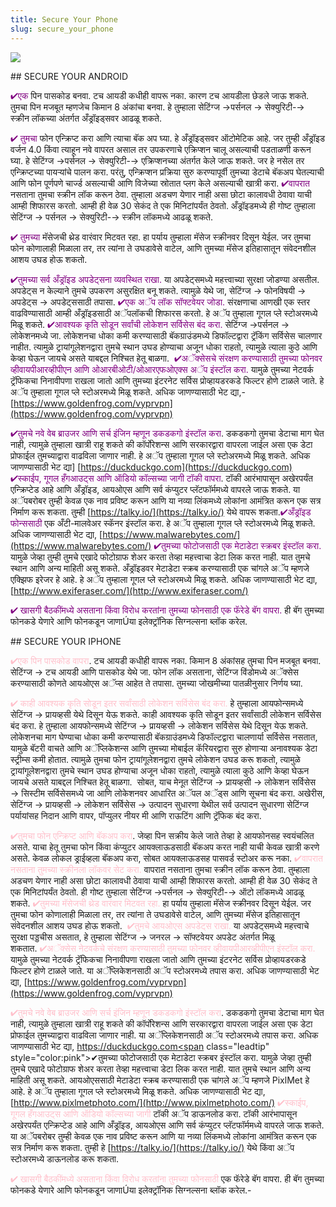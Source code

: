 ```yaml
---
title: Secure Your Phone
slug: secure_your_phone
---
```


![](/images/coverchap_3.jpg)


<div class="SECPHONE_H2" markdown="1">## SECURE YOUR ANDROID</div>




<span class="leadtip" style="color:purple">✔एक</span> पिन पासकोड बनवा. टच आयडी कधीही वापरू नका. कारण टच आयडीला छेडले जाऊ शकते. तुमचा पिन मजबूत म्हणजेच किमान 8 अंकांचा बनवा. हे तुम्हाला सेटिंग्ज →पर्सनल → सेक्युरिटी-→ स्क्रीन लॉकच्या अंतर्गत अँड्रॉइड्सवर आढळू शकते.  

<span class="leadtip" style="color:purple">✔ तुमचा</span> फोन एन्क्रिप्ट करा आणि त्याचा बॅक अप घ्या. हे अँड्रॉइड्सवर ऑटोमेटिक आहे. जर तुम्ही अँड्रॉइड वर्जन 4.0 किंवा त्याहून नवे वापरत असाल तर उपकरणाचे एक्रिप्शन चालू असल्याची पडताळणी करून घ्या. हे  सेटिंग्ज →पर्सनल → सेक्युरिटी-→ एक्रिप्शनच्या अंतर्गत केले जाऊ शकते. जर हे नसेल तर एन्क्रिप्टच्या पायऱ्यांचे पालन करा. परंतु, एन्क्रिप्शन प्रक्रिया सुरु करण्यापूर्वी तुमच्या डेटाचे बॅकअप घेतल्याची आणि फोन पूर्णपणे चार्ज्ड असल्याची आणि विजेच्या स्रोतात प्लग केले असल्याची खात्री करा.    <span class="leadtip" style="color:purple">✔वापरात</span> नसताना तुमचा स्क्रीन लॉक करून ठेवा. तुम्हाला अडचण येणार नाही असा छोटा कालावधी ठेवावा याची आम्ही शिफारस करतो. आम्ही ही वेळ 30 सेकंद ते एक मिनिटांपर्यंत ठेवतो. अँड्रॉइडमध्ये ही गोष्ट तुम्हाला सेटिंग्ज → पर्सनल → सेक्युरिटी-→ स्क्रीन लॉकमध्ये आढळू शकते. 

<span class="leadtip" style="color:purple">✔ तुमच्या</span> मॅसेजची थ्रेड वारंवार मिटवत रहा. हा पर्याय तुम्हाला मॅसेज स्क्रीनवर दिसून येईल. जर तुमचा फोन कोणालाही मिळाला तर, तर त्यांना ते उघडावेसे वाटेल, आणि तुमच्या मॅसेज इतिहासातून संवेदनशील आशय उघड होऊ शकतो.


<span class="leadtip" style="color:purple">✔तुमच्या सर्व अँड्रॉइड अपडेट्सना व्यवस्थित राखा.</span> या अपडेट्समध्ये महत्त्वाच्या सुरक्षा जोडण्या असतील. अपडेट्स न केल्याने तुमचे उपकरण असुरक्षित बनू शकते. त्यामुळे येथे जा, सेटिंग्ज → फोनविषयी → अपडेट्स → अपडेट्ससाठी तपासा. <span class="leadtip" style="color:purple">✔एक अॅप लॉक सॉफ्टवेयर जोडा.</span> संरक्षणाचा आणखी एक स्तर वाढविण्यासाठी आम्ही अँड्रॉइडसाठी अॅपलॉकची शिफारस करतो. हे अॅप तुम्हाला गूगल प्ले स्टोअरमध्ये मिळू शकते. <span class="leadtip" style="color:purple">✔आवश्यक कृति सोडून सर्वांची लोकेशन सर्विसेस बंद करा.</span> सेटिंग्ज →पर्सनल → लोकेशनमध्ये जा. लोकेशनचा धोका कमी करण्यासाठी बॅकग्राउंडमध्ये डिफॉल्टद्वारा ट्रॅकिंग सर्विसेस चालणार नाहीत. त्यामुळे ट्रायांगूलेशनद्वारा तुमचे स्थान उघड होण्याचा अजून धोका राहतो, त्यामुळे त्याला कुठे आणि केव्हा घेऊन जायचे असते याबद्दल निश्चित हेतू बाळगा.  <span class="leadtip" style="color:purple">✔अॅक्सेसचे संरक्षण करण्यासाठी तुमच्या फोनवर व्हीवायपीआरव्हीपीएन आणि ओआरबीओटी/ओआरएफओएक्स अॅप इंस्टॉल करा.</span> यामुळे तुमच्या नेटवर्क ट्रॅफिकचा निनावीपणा राखला जातो आणि तुमच्या इंटरनेट सर्विस प्रोव्हायडरकडे फिल्टर होणे टाळले जाते. हे अॅप तुम्हाला गूगल प्ले स्टोअरमध्ये मिळू शकते. अधिक जाणण्यासाठी भेट द्या,- [https://www.goldenfrog.com/vyprvpn](https://www.goldenfrog.com/vyprvpn)


<span class="leadtip" style="color:purple">✔तुमचे नवे वेब ब्राउजर आणि सर्च इंजिन म्हणून डकडकगो इंस्टॉल करा</span>. डकडकगो तुमचा डेटाचा माग घेत नाही, त्यामुळे तुम्हाला खात्री राहू शकते की कॉर्पोरेशन्स आणि सरकारद्वारा वापरला जाईल असा एक डेटा प्रोफाईल तुमच्याद्वारा वाढविला जाणार नाही. हे अॅप तुम्हाला गूगल प्ले स्टोअरमध्ये मिळू शकते. अधिक जाणण्यासाठी भेट द्या] [https://duckduckgo.com](https://duckduckgo.com)  <span class="leadtip" style="color:purple">✔स्काईप, गूगल हँगआउट्स आणि ऑडियो कॉल्सच्या जागी टॉकी वापरा</span>. टॉकी आरंभापासून अखेरपर्यंत एन्क्रिप्टेड आहे आणि अँड्रॉइड, आयओएस आणि सर्व कंप्युटर प्लॅटफॉर्ममध्ये वापरले जाऊ शकते. या अॅपबरोबर तुम्ही केवळ एक नाव प्रविष्ट करून आणि या नव्या लिंकमध्ये लोकांना आमंत्रित करून एक सत्र निर्माण करू शकता. तुम्ही [https://talky.io/](https://talky.io/) येथे वापरू शकता.<span class="leadtip" style="color:purple">✔अँड्रॉइड फोन्ससाठी</span> एक अँटी-मालवेअर स्कॅनर इंस्टॉल करा. हे अॅप तुम्हाला गूगल प्ले स्टोअरमध्ये मिळू शकते. अधिक जाणण्यासाठी भेट द्या, [https://www.malwarebytes.com/](https://www.malwarebytes.com/)  <span class="leadtip" style="color:purple">✔तुमच्या फोटोजसाठी एक मेटाडेटा स्क्रबर इंस्टॉल करा.</span> यामुळे जेव्हा तुम्ही तुमचे एखादे फोटोग्राफ शेअर करता तेव्हा महत्त्वाचा डेटा लिक करत नाही. यात तुमचे स्थान आणि अन्य माहिती असू शकते. अँड्रॉइडवर मेटाडेटा स्क्रब करण्यासाठी एक चांगले अॅप म्हणजे एक्झिफ इरेजर हे आहे. हे अॅप तुम्हाला गूगल प्ले स्टोअरमध्ये मिळू शकते. अधिक जाणण्यासाठी भेट द्या, [http://www.exiferaser.com/](http://www.exiferaser.com/)

<span class="leadtip" style="color:purple">✔ खासगी बैठकींमध्ये असताना किंवा विरोध करतांना तुमच्या फोनसाठी एक फॅरेडे बॅग वापरा.</span> ही बॅग तुमच्या फोनकडे येणारे आणि फोनकडून जाणाÚया इलेक्ट्रॉनिक सिग्नल्सना ब्लॉक करेल.

<div class="SECPHONE_H2" markdown="1">## SECURE YOUR IPHONE</div>




<span class="leadtip" style="color:pink">✔एक पिन पासकोड वापरा</span>. टच आयडी कधीही वापरू नका. किमान 8 अंकांसह तुमचा पिन मजबूत बनवा. सेटिंग्ज → टच आयडी आणि पासकोड येथे जा. फोन लॉक असताना, सेटिंग्ज विंडोमध्ये अॅक्सेस करण्यासाठी कोणते आयओएस अॅप्स आहेत ते तपासा. तुमच्या जोखमीच्या पातळीनुसार निर्णय घ्या. 

<span class="leadtip" style="color:pink">✔ काही आवश्यक कृति सोडून इतर सर्वांसाठी लोकेशन सर्विसेस बंद करा.</span> हे तुम्हाला आयफोन्समध्ये सेटिंग्ज → प्रायव्हसी येथे दिसून येऊ शकते. काही आवश्यक कृति सोडून इतर सर्वांसाठी लोकेशन सर्विसेस बंद करा. हे तुम्हाला आयफोन्समध्ये सेटिंग्ज → प्रायव्हसी → लोकेशन सर्विसेस येथे दिसून येऊ शकते. लोकेशनचा माग घेण्याचा धोका कमी करण्यासाठी बॅकग्राउंडमध्ये डिफॉल्टद्वारा चालणार्या सर्विसेस नसतात, यामुळे बॅटरी वाचते आणि अॅप्लिकेशन्स आणि तुमच्या मोबाईल कॅरियरद्वारा सुरु होणाऱ्या अनावश्यक डेटा स्ट्रीम्स कमी होतात. त्यामुळे तुमचा फोन ट्रायांगूलेशनद्वारा तुमचे लोकेशन उघड करू शकतो, त्यामुळे ट्रायांगूलेशनद्वारा तुमचे स्थान उघड होण्याचा अजून धोका राहतो, त्यामुळे त्याला कुठे आणि केव्हा घेऊन जायचे असते याबद्दल निश्चित हेतू बाळगा.  सोबत, याच मेनूत सेटिंग्ज → प्रायव्हसी → लोकेशन सर्विसेस → सिस्टीम सर्विसेसमध्ये जा आणि लोकेशनवर आधारित अॅपल अॅड्स आणि सूचना बंद करा. अखेरीस, सेटिंग्ज → प्रायव्हसी → लोकेशन सर्विसेस → उत्पादन सुधारणा येथील सर्व उत्पादन सुधारणा सेटिंग्ज पर्यायांसह निदान आणि वापर, पॉप्युलर नीयर मी आणि राऊटिंग आणि ट्रॅफिक बंद करा.


<span class="leadtip" style="color:pink">✔तुमचा फोन एन्क्रिप्ट आणि बॅकअप करा</span>. जेव्हा पिन सक्रीय केले जाते तेव्हा हे आयफोनसह स्वयंचलित असते. याचा हेतू तुमचा फोन किंवा कंप्युटर आयक्लाऊडसाठी बॅकअप करत नाही याची केवळ खात्री करणे असते. केवळ लोकल ड्राईव्हला बॅकअप करा, सोबत आयक्लाऊडसह पासवर्ड स्टोअर करू नका. <span class="leadtip" style="color:pink">✔वापरात नसताना तुमच्या स्क्रीनला लॉकवर सेट करा.</span> वापरात नसताना तुमचा स्क्रीन लॉक करून ठेवा. तुम्हाला अडचण येणार नाही असा छोटा कालावधी ठेवावा याची आम्ही शिफारस करतो. आम्ही ही वेळ 30 सेकंद ते एक मिनिटांपर्यंत ठेवतो. ही गोष्ट तुम्हाला सेटिंग्ज →पर्सनल → सेक्युरिटी-→ ऑटो लॉकमध्ये आढळू शकते. <span class="leadtip" style="color:pink">✔तुमच्या मॅसेजची थ्रेड वारंवार मिटवत रहा.</span> हा पर्याय तुम्हाला मॅसेज स्क्रीनवर दिसून येईल. जर तुमचा फोन कोणालाही मिळाला तर, तर त्यांना ते उघडावेसे वाटेल, आणि तुमच्या मॅसेज इतिहासातून संवेदनशील आशय उघड होऊ शकतो.   <span class="leadtip" style="color:pink">✔तुमचे आयओएस अपडेट्स राखा.</span> या अपडेट्समध्ये महत्त्वाचे सुरक्षा पड्डचीस असतात, हे तुम्हाला सेटिंग्ज → जनरल → सॉफ्टवेयर अपडेट अंतर्गत मिळू शकतात. <span class="leadtip" style="color:pink">✔अॅक्सेस नेटवर्कचे संरक्षण करण्यासाठी तुमच्या फोनवर व्हीवायपीआरव्हीपीएन इंस्टॉल करा.</span> यामुळे तुमच्या नेटवर्क ट्रॅफिकचा निनावीपणा राखला जातो आणि तुमच्या इंटरनेट सर्विस प्रोव्हायडरकडे फिल्टर होणे टाळले जाते. या अॅप्लिकेशनसाठी अॅप स्टोअरमध्ये तपास करा. अधिक जाणण्यासाठी भेट द्या, [https://www.goldenfrog.com/vyprvpn](https://www.goldenfrog.com/vyprvpn)


<span class="leadtip" style="color:pink">✔तुमचे नवे वेब ब्राउजर आणि सर्च इंजिन म्हणून डकडकगो इंस्टॉल करा</span>. डकडकगो तुमचा डेटाचा माग घेत नाही, त्यामुळे तुम्हाला खात्री राहू शकते की कॉर्पोरेशन्स आणि सरकारद्वारा वापरला जाईल असा एक डेटा प्रोफाईल तुमच्याद्वारा वाढविला जाणार नाही.  या अॅप्लिकेशनसाठी अॅप स्टोअरमध्ये तपास करा. अधिक जाणण्यासाठी भेट द्या, [https://duckduckgo.com<span](https://duckduckgo.com<span) class="leadtip" style="color:pink">✔तुमच्या फोटोजसाठी एक मेटाडेटा स्क्रबर इंस्टॉल करा.</span> यामुळे जेव्हा तुम्ही तुमचे एखादे फोटोग्राफ शेअर करता तेव्हा महत्त्वाचा डेटा लिक करत नाही. यात तुमचे स्थान आणि अन्य माहिती असू शकते. आयओएससाठी मेटाडेटा स्क्रब करण्यासाठी एक चांगले अॅप म्हणजे PixlMet  हे आहे. हे अॅप तुम्हाला गूगल प्ले स्टोअरमध्ये मिळू शकते. अधिक जाणण्यासाठी भेट द्या, [http://www.pixlmetphoto.com/](http://www.pixlmetphoto.com/) <span class="leadtip" style="color:pink">✔स्काईप, गूगल हँगआउट्स आणि ऑडियो कॉल्सच्या जागी</span> टॉकी अॅप डाऊनलोड करा. टॉकी आरंभापासून अखेरपर्यंत एन्क्रिप्टेड आहे आणि अँड्रॉइड, आयओएस आणि सर्व कंप्युटर प्लॅटफॉर्ममध्ये वापरले जाऊ शकते. या अॅपबरोबर तुम्ही केवळ एक नाव प्रविष्ट करून आणि या नव्या लिंकमध्ये लोकांना आमंत्रित करून एक सत्र निर्माण करू शकता. तुम्ही हे [https://talky.io/](https://talky.io/) येथे किंवा अॅप स्टोअरमध्ये डाऊनलोड करू शकता.

<span class="leadtip" style="color:pink">✔ खासगी बैठकींमध्ये असताना किंवा विरोध करतांना तुमच्या फोनसाठी</span> एक फॅरेडे बॅग वापरा. ही बॅग तुमच्या फोनकडे येणारे आणि फोनकडून जाणाÚया इलेक्ट्रॉनिक सिग्नल्सना ब्लॉक करेल.-